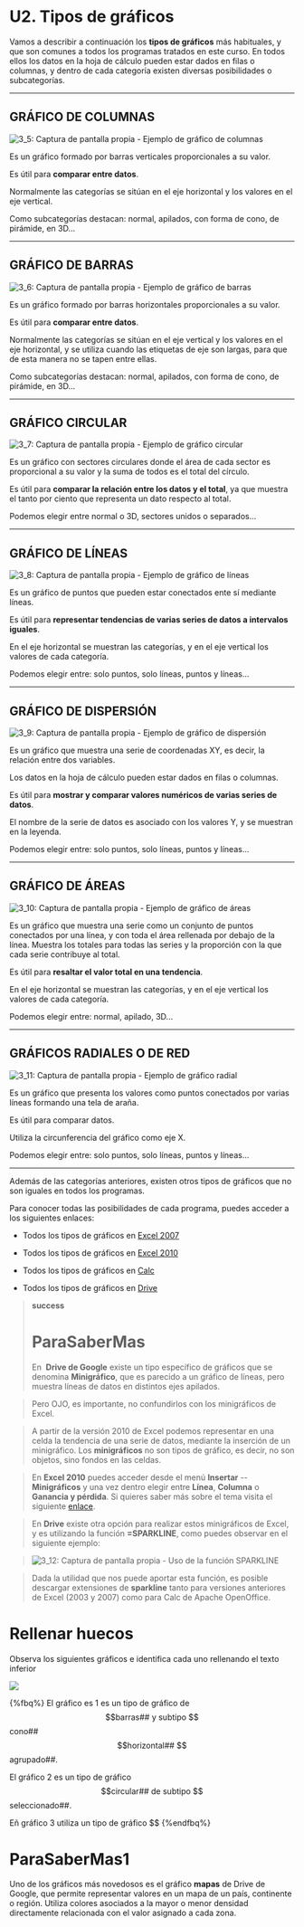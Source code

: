 
# U2. Tipos de gráficos

Vamos a describir a continuación los **tipos de gráficos** más habituales, y que son comunes a todos los programas tratados en este curso. En todos ellos los datos en la hoja de cálculo pueden estar dados en filas o columnas, y dentro de cada categoría existen diversas posibilidades o subcategorías.

___
## GRÁFICO DE COLUMNAS

![3_5: Captura de pantalla propia - Ejemplo de gráfico de columnas](img/Figura_3_6.1.jpg)

Es un gráfico formado por barras verticales proporcionales a su valor.

Es útil para **comparar entre datos**.

Normalmente las categorías se sitúan en el eje horizontal y los valores en el eje vertical.

Como subcategorías destacan: normal, apilados, con forma de cono, de pirámide, en 3D...

___
## GRÁFICO DE BARRAS 

![3_6: Captura de pantalla propia - Ejemplo de gráfico de barras](img/Figura_3_7.jpg)

Es un gráfico formado por barras horizontales proporcionales a su valor.

Es útil para **comparar entre datos**.

Normalmente las categorías se sitúan en el eje vertical y los valores en el eje horizontal, y se utiliza cuando las etiquetas de eje son largas, para que de esta manera no se tapen entre ellas.

Como subcategorías destacan: normal, apilados, con forma de cono, de pirámide, en 3D...

___
## GRÁFICO CIRCULAR

![3_7: Captura de pantalla propia - Ejemplo de gráfico circular](img/Figura_3_8.jpg)

Es un gráfico con sectores circulares donde el área de cada sector es proporcional a su valor y la suma de todos es el total del círculo.

Es útil para **comparar la relación entre los datos y el total**, ya que muestra el tanto por ciento que representa un dato respecto al total.

Podemos elegir entre normal o 3D, sectores unidos o separados...

___
## GRÁFICO DE LÍNEAS

![3_8: Captura de pantalla propia - Ejemplo de gráfico de líneas](img/Figura_3_9.jpg)

Es un gráfico de puntos que pueden estar conectados ente sí mediante líneas.

Es útil para **representar tendencias de varias series de datos a intervalos iguales**.

En el eje horizontal se muestran las categorías, y en el eje vertical los valores de cada categoría.

Podemos elegir entre: solo puntos, solo líneas, puntos y líneas...

___
## GRÁFICO DE DISPERSIÓN

![3_9: Captura de pantalla propia - Ejemplo de gráfico de dispersión](img/Figura_3_10.jpg)

Es un gráfico que muestra una serie de coordenadas XY, es decir, la relación entre dos variables.

Los datos en la hoja de cálculo pueden estar dados en filas o columnas.

Es útil para **mostrar y comparar valores numéricos de varias series de datos**.

El nombre de la serie de datos es asociado con los valores Y, y se muestran en la leyenda.

Podemos elegir entre: solo puntos, solo líneas, puntos y líneas...

___
## GRÁFICO DE ÁREAS

![3_10: Captura de pantalla propia - Ejemplo de gráfico de áreas](img/Figura_3_11.jpg)

Es un gráfico que muestra una serie como un conjunto de puntos conectados por una línea, y con toda el área rellenada por debajo de la línea. Muestra los totales para todas las series y la proporción con la que cada serie contribuye al total.

Es útil para **resaltar el valor total en una tendencia**.

En el eje horizontal se muestran las categorías, y en el eje vertical los valores de cada categoría.

Podemos elegir entre: normal, apilado, 3D...

___
## GRÁFICOS RADIALES O DE RED

![3_11: Captura de pantalla propia - Ejemplo de gráfico radial](img/Figura_3_12.jpg)

Es un gráfico que presenta los valores como puntos conectados por varias líneas formando una tela de araña.

Es útil para comparar datos.

Utiliza la circunferencia del gráfico como eje X.

Podemos elegir entre: solo puntos, solo líneas, puntos y líneas...

___

Además de las categorías anteriores, existen otros tipos de gráficos que no son iguales en todos los programas. 

Para conocer todas las posibilidades de cada programa, puedes acceder a los siguientes enlaces:

- Todos los tipos de gráficos en [Excel 2007](http://office.microsoft.com/es-es/excel-help/tipos-de-graficos-disponibles-HA001233737.aspx#BMothercharts)

- Todos los tipos de gráficos en [Excel 2010](http://office.microsoft.com/es-es/excel-help/tipos-de-graficos-disponibles-HA010342187.aspx)

- Todos los tipos de gráficos en [Calc](http://wiki.open-office.es/Tipos_de_graficos_en_OpenOffice_Calc)

- Todos los tipos de gráficos en [Drive](https://support.google.com/drive/topic/30240)

>**success**
>
># ParaSaberMas
>
>En  **Drive de Google** existe un tipo específico de gráficos que se denomina **Minigráfico**, que es parecido a un gráfico de líneas, pero muestra líneas de datos en distintos ejes apilados. 

>Pero OJO, es importante, no confundirlos con los minigráficos de Excel.

>A partir de la versión 2010 de Excel podemos representar en una celda la tendencia de una serie de datos, mediante la inserción de un minigráfico. Los **minigráficos** no son tipos de gráfico, es decir, no son objetos, sino fondos en las celdas. 

>En **Excel 2010** puedes acceder desde el menú **Insertar** -- **Minigráficos** y una vez dentro elegir entre **Línea**, **Columna** o **Ganancia y pérdida**. Si quieres saber más sobre el tema visita el siguiente [enlace](http://office.microsoft.com/es-es/excel-help/usar-minigraficos-para-mostrar-tendencias-de-datos-HA010354892.aspx).

>En **Drive** existe otra opción para realizar estos minigráficos de Excel, y es utilizando la función **=SPARKLINE**, como puedes observar en el siguiente ejemplo:

>![3_12: Captura de pantalla propia - Uso de la función SPARKLINE](img/Figura_3_5.jpg)

>Dada la utilidad que nos puede aportar esta función, es posible descargar extensiones de **sparkline** tanto para versiones anteriores de Excel (2003 y 2007) como para Calc de Apache OpenOffice.

# Rellenar huecos

Observa los siguientes gráficos e identifica cada uno rellenando el texto inferior

![](img/Figura_3_6.jpg)

{%fbq%}
El gráfico es 1 es un tipo de gráfico de $$barras## y subtipo $$cono## $$horizontal## $$agrupado##.

El gráfico 2 es un tipo de gráfico $$circular## de subtipo $$seleccionado##.

Eñ gráfico 3 utiliza un tipo de gráfico $$
{%endfbq%}


# ParaSaberMas1

Uno de los gráficos más novedosos es el gráfico **mapas** de Drive de Google, que permite representar valores en un mapa de un país, continente o región. Utiliza colores asociados a la mayor o menor densidad directamente relacionada con el valor asignado a cada zona.

 

